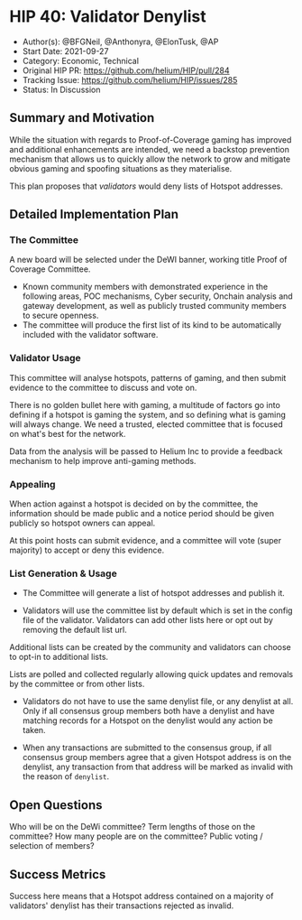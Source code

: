 # HIP 40: Validator Denylist

- Author(s): @BFGNeil, @Anthonyra, @ElonTusk, @AP
- Start Date: 2021-09-27
- Category: Economic, Technical
- Original HIP PR: https://github.com/helium/HIP/pull/284
- Tracking Issue: https://github.com/helium/HIP/issues/285
- Status: In Discussion

## Summary and Motivation

[motivation]: #motivation

While the situation with regards to Proof-of-Coverage gaming has improved and additional enhancements are intended, we need a backstop prevention mechanism that allows us to quickly allow the network to grow and mitigate obvious gaming and spoofing situations as they materialise.

This plan proposes that _validators_ would deny lists of Hotspot addresses.

## Detailed Implementation Plan

[detailed-explanation]: #detailed-explanation

### The Committee

A new board will be selected under the DeWI banner, working title Proof of Coverage Committee.

- Known community members with demonstrated experience in the following areas, POC mechanisms, Cyber security, Onchain analysis and gateway development, as well as publicly trusted community members to secure openness.
- The committee will produce the first list of its kind to be automatically included with the validator software.

### Validator Usage

This committee will analyse hotspots, patterns of gaming, and then submit evidence to the committee to discuss and vote on.

There is no golden bullet here with gaming, a multitude of factors go into defining if a hotspot is gaming the system, and so defining what is gaming will always change. We need a trusted, elected committee that is focused on what's best for the network.

Data from the analysis will be passed to Helium Inc to provide a feedback mechanism to help improve anti-gaming methods.

### Appealing

When action against a hotspot is decided on by the committee, the information should be made public and a notice period should be given publicly so hotspot owners can appeal.

At this point hosts can submit evidence, and a committee will vote (super majority) to accept or deny this evidence.

### List Generation & Usage

- The Committee will generate a list of hotspot addresses and publish it.

- Validators will use the committee list by default which is set in the config file of the validator. Validators can add other lists here or opt out by removing the default list url.

Additional lists can be created by the community and validators can choose to opt-in to additional lists.

Lists are polled and collected regularly allowing quick updates and removals by the committee or from other lists.

- Validators do not have to use the same denylist file, or any denylist at all. Only if all consensus group members both have a denylist and have matching records for a Hotspot on the denylist would any action be taken.

- When any transactions are submitted to the consensus group, if all consensus group members agree that a given Hotspot address is on the denylist, any transaction from that address will be marked as invalid with the reason of `denylist`.

## Open Questions

[unresolved]: #open-questions

Who will be on the DeWi committee?
Term lengths of those on the committee?
How many people are on the committee?
Public voting / selection of members?

## Success Metrics

[success-metrics]: #success-metrics

Success here means that a Hotspot address contained on a majority of validators' denylist has their transactions rejected as invalid.
